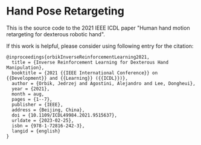 # Hand Pose Retargeting

This is the source code to the 2021 IEEE ICDL paper "Human hand motion retargeting for dexterous robotic hand".

If this work is helpful, please consider using following entry for the citation:

```
@inproceedings{orbikInverseReinforcementLearning2021,
  title = {Inverse Reinforcement Learning for Dexterous Hand Manipulation},
  booktitle = {2021 {{IEEE International Conference}} on {{Development}} and {{Learning}} ({{ICDL}})},
  author = {Orbik, Jedrzej and Agostini, Alejandro and Lee, Dongheui},
  year = {2021},
  month = aug,
  pages = {1--7},
  publisher = {IEEE},
  address = {Beijing, China},
  doi = {10.1109/ICDL49984.2021.9515637},
  urldate = {2023-02-25},
  isbn = {978-1-72816-242-3},
  langid = {english}
}
```
